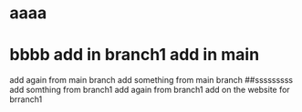 # aaaa
# bbbb add in branch1 add in main
add again from main branch
add something from main branch
##sssssssss
add somthing from branch1
add again from branch1
add on the website for brranch1
